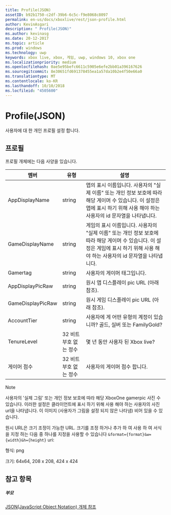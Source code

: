 ```yaml
---
title: Profile(JSON)
assetID: b92b1750-c2df-39b6-6c5c-f9e8068c8097
permalink: en-us/docs/xboxlive/rest/json-profile.html
author: KevinAsgari
description: " Profile(JSON)"
ms.author: kevinasg
ms.date: 20-12-2017
ms.topic: article
ms.prod: windows
ms.technology: uwp
keywords: xbox live, xbox, 게임, uwp, windows 10, xbox one
ms.localizationpriority: medium
ms.openlocfilehash: 0ae5e95befc6611c5905e6efe2bb01a396167626
ms.sourcegitcommit: 8e30651fd691378455ea1a57da10b2e4f50e66a0
ms.translationtype: MT
ms.contentlocale: ko-KR
ms.lasthandoff: 10/10/2018
ms.locfileid: "4505600"
---
```

# <a name="profile-json"></a>Profile(JSON)
사용자에 대 한 개인 프로필 설정 합니다. 
<a id="ID4EN"></a>

 
## <a name="profile"></a>프로필
 
프로필 개체에는 다음 사양을 있습니다.
 
| 멤버| 유형| 설명| 
| --- | --- | --- | 
| AppDisplayName| string| 앱의 표시 이름입니다. 사용자의 "실제 이름" 또는 개인 정보 보호에 따라 해당 게이머 수 있습니다. 이 설정은 앱에 표시 하기 위해 사용 해야 하는 사용자의 id 문자열을 나타냅니다.| 
| GameDisplayName| string| 게임의 표시 이름입니다. 사용자의 "실제 이름" 또는 개인 정보 보호에 따라 해당 게이머 수 있습니다. 이 설정은 게임에 표시 하기 위해 사용 해야 하는 사용자의 id 문자열을 나타냅니다.| 
| Gamertag| string| 사용자의 게이머 태그입니다.| 
| AppDisplayPicRaw| string| 원시 앱 디스플레이 pic URL (아래 참조).| 
| GameDisplayPicRaw| string| 원시 게임 디스플레이 pic URL (아래 참조).| 
| AccountTier| string| 사용자에 게 어떤 유형의 계정이 있습니까? 골드, 실버 또는 FamilyGold?| 
| TenureLevel| 32 비트 부호 없는 정수| 몇 년 동안 사용자 된 Xbox live?| 
| 게이머 점수| 32 비트 부호 없는 정수| 사용자의 게이머 점수 합니다.| 
  


> [!NOTE] 
> 사용자의 '실제 그림' 또는 개인 정보 보호에 따라 해당 XboxOne gamerpic 사진 수 있습니다. 이러한 설정은 클라이언트에 표시 하기 위해 사용 해야 하는 사용자의 사진 url을 나타냅니다. 이 이미지 (사용자가 그림을 설정 되지 않은 나타냄) 비어 있을 수 있습니다. 


 
원시 URL은 크기 조정이 가능한 URL. 크기를 조정 하거나 추가 하 여 사용 하 여 서식을 지정 하는 다음 중 하나를 지정을 사용할 수 있습니다 `&format={format}&w={width}&h={height}` uri:
 
형식: png
 
크기: 64x64, 208 x 208, 424 x 424
 
<a id="ID4E2D"></a>

 
## <a name="see-also"></a>참고 항목
 
<a id="ID4E4D"></a>

 
##### <a name="parent"></a>부모 

[JSON(JavaScript Object Notation) 개체 참조](atoc-xboxlivews-reference-json.md)

   